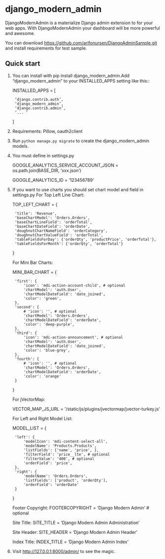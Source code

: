 django_modern_admin
===================

DjangoModernAdmin is a materialize Django admin extension to for your web apps. 
With DjangoModernAdmin your dashboard will be more powerful and awesome.

You can download https://github.com/arifonursen/DjangoAdminSample.git and install requirements for test sample.

Quick start
-----------

1. You can install with pip install django_modern_admin.Add “django_modern_admin” to your INSTALLED_APPS setting like this::

    INSTALLED_APPS = [
    
        ‘django.contrib.auth’,
        ‘django_modern_admin’,
		‘django.contrib.admin’,
		‘... ‘
		
    ]
	
2. Requirements: Pillow, oauth2client

3. Run `python manage.py migrate` to create the django_modern_admin models.

4. You must define in settings.py 

	GOOGLE_ANALYTICS_SERVICE_ACCOUNT_JSON = os.path.join(BASE_DIR, ‘xxx.json’)
	
	GOOGLE_ANALYTICS_ID = ‘123456789’

5. If you want to use charts you should set chart model and field in settings.py
	For Top Left Line Chart:
	
	TOP_LEFT_CHART = {
	
    	'title': 'Revenue',
    	'baseChartModel': 'Orders.Orders',
    	'baseChartLineField': 'orderTotal',
    	'baseChartDateField': 'orderDate',
    	'doughnutChartNameField': 'orderCategory',
    	'doughnutChartValueField': 'orderTotal',
    	'tableFieldsForDay': {'orderQty', 'productPrice', 'orderTotal'},
    	'tableFieldsForMonth': {'orderQty', 'orderTotal'}
    	
	}

	For Mini Bar Charts:
	
	MINI_BAR_CHART = {
	
    	'first': {
        	'icon': 'mdi-action-account-child', # optional
        	'chartModel': 'auth.User',
        	'chartModelDateField': 'date_joined',
        	'color': 'green',
    	},
    	'second': {
        	# 'icon': '', # optional
        	'chartModel': 'Orders.Orders',
        	'chartModelDateField': 'orderDate',
        	'color': 'deep-purple',
    	},
    	'third': {
        	'icon': 'mdi-action-announcement', # optional
        	'chartModel': 'auth.User',
        	'chartModelDateField': 'date_joined',
        	'color': 'blue-grey',
    	},
    	'fourth': {
        	# 'icon': '', # optional
        	'chartModel': 'Orders.Orders',
        	'chartModelDateField': 'orderDate',
        	'color': 'orange'
    	}
    	
	}
	
	For jVectorMap:

	VECTOR_MAP_JS_URL = '/static/js/plugins/jvectormap/jvector-turkey.js'

	For Left and Right Model List:
	
	MODEL_LIST = {
	
    	'left': {
        	'modelIcon': 'mdi-content-select-all',
        	'modelName': 'Products.Products',
        	'listFields': {'name', 'price', },
        	'filterField': 'price__lte', # optional
        	'filterValue': '400', # optional
        	'orderField': 'price',
    	},
    	'right': {
        	'modelName': 'Orders.Orders',
        	'listFields': ['product', 'orderQty'],
        	'orderField': 'orderDate'
    	}
    	
	}

	Footer Copyright:
	FOOTERCOPYRIGHT = ‘Django Modern Admin’ # optional
	
	Site Title:
	SITE_TITLE = ‘Django Modern Admin Administration’
	
	Site Header:
	SITE_HEADER = ‘Django Modern Admin Header’
	
	Index Title:
	INDEX_TITLE = ‘Django Modern Admin Index’

6. Visit http://127.0.0.1:8000/admin/ to see the magic.

